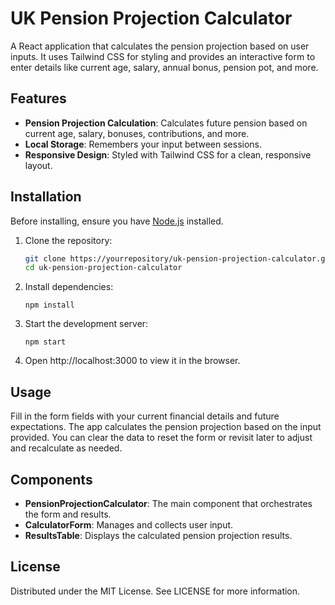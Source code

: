 # UK Pension Projection Calculator

A React application that calculates the pension projection based on user inputs. It uses Tailwind CSS for styling and provides an interactive form to enter details like current age, salary, annual bonus, pension pot, and more.

## Features

-   **Pension Projection Calculation**: Calculates future pension based on current age, salary, bonuses, contributions, and more.
-   **Local Storage**: Remembers your input between sessions.
-   **Responsive Design**: Styled with Tailwind CSS for a clean, responsive layout.

## Installation

Before installing, ensure you have [Node.js](https://nodejs.org/) installed.

1. Clone the repository:

    ```bash
    git clone https://yourrepository/uk-pension-projection-calculator.git
    cd uk-pension-projection-calculator
    ```

2. Install dependencies:

    `npm install`

3. Start the development server:

    `npm start`

4. Open http://localhost:3000 to view it in the browser.

## Usage

Fill in the form fields with your current financial details and future expectations. The app calculates the pension projection based on the input provided. You can clear the data to reset the form or revisit later to adjust and recalculate as needed.

## Components

-   **PensionProjectionCalculator**: The main component that orchestrates the form and results.
-   **CalculatorForm**: Manages and collects user input.
-   **ResultsTable**: Displays the calculated pension projection results.

## License

Distributed under the MIT License. See LICENSE for more information.

